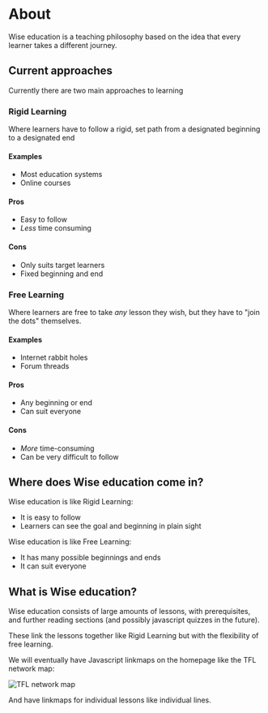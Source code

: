 # About

Wise education is a teaching philosophy based on the idea that every learner takes a different journey.

## Current approaches

Currently there are two main approaches to learning

### Rigid Learning

Where learners have to follow a rigid, set path from a designated beginning to a designated end

#### Examples

* Most education systems
* Online courses

#### Pros

* Easy to follow
* *Less* time consuming

#### Cons

* Only suits target learners
* Fixed beginning and end

### Free Learning

Where learners are free to take *any* lesson they wish, but they have to "join the dots" themselves.

#### Examples

* Internet rabbit holes
* Forum threads

#### Pros

* Any beginning or end
* Can suit everyone

#### Cons

* *More* time-consuming
* Can be very difficult to follow

## Where does Wise education come in?

Wise education is like Rigid Learning:

* It is easy to follow
* Learners can see the goal and beginning in plain sight

Wise education is like Free Learning:

* It has many possible beginnings and ends
* It can suit everyone

## What is Wise education?

Wise education consists of large amounts of lessons, with prerequisites, and further reading sections (and possibly javascript quizzes in the future).

These link the lessons together like Rigid Learning but with the flexibility of free learning.

We will eventually have Javascript linkmaps on the homepage like the TFL network map:

![TFL network map](https://upload.wikimedia.org/wikipedia/commons/1/13/London_Underground_Overground_DLR_Crossrail_map.svg)

And have linkmaps for individual lessons like individual lines.